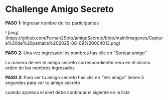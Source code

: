 # Challenge Amigo Secreto
<p><strong>PASO 1: </strong> Ingresar nombre de los participantes</p>
! [img] (https://github.com/Fernan2Soto/amigoSecreto/blob/main/imagenes/Captura%20de%20pantalla%202025-08-09%20004013.png)
<p><strong>PASO 2: </strong> Una vez ingresado los nombres has clic en "Sortear amigo"</p>
<p>La manera de ver el amigo secreto correspondienter sera en el mismo orden de los nombres ingresados</p>
<p><strong>PASO 3: </strong> Para ver tu amigo secreto has clic en "Ver amigo" tienes 5 segundos para ver tu amigo secreto</p>
<p>cuando apareca el alert debe continuar el sigiente en la lista</p>
